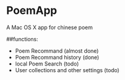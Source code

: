# PoemApp
A Mac OS X app for chinese poem 

##functions:
* Poem Recommand (almost done)
* Poem Recommand history (done)
* local Poem Search (todo)
* User collections and other settings (todo)
